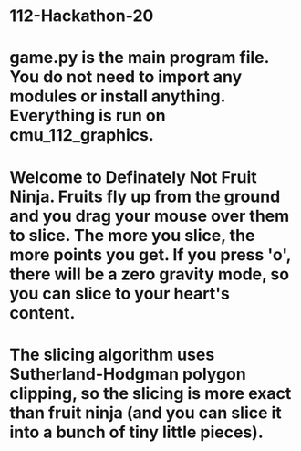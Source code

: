 # 112-Hackathon-20
# game.py is the main program file. You do not need to import any modules or install anything. Everything is run on cmu_112_graphics.
#
# Welcome to Definately Not Fruit Ninja. Fruits fly up from the ground and you drag your mouse over them to slice. The more you slice, the more points you get. If you press 'o', there will be a zero gravity mode, so you can slice to your heart's content.
# 
# The slicing algorithm uses Sutherland-Hodgman polygon clipping, so the slicing is more exact than fruit ninja (and you can slice it into a bunch of tiny little pieces).
